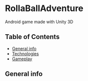 # RollaBallAdventure

Android game made with Unity 3D

## Table of Contents
* [General info](#general-info)
* [Technologies](#technologies)
* [Gameplay](#gameplay)

## General info 

